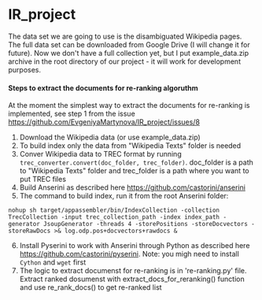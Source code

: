 # IR_project

The data set we are going to use is the disambiguated Wikipedia pages. The full data set can be downloaded from Google Drive (I will change it for future). Now we don't have a full collection yet, but I put example_data.zip archive in the root directory of our project - it will work for development purposes.

#### Steps to extract the documents for re-ranking algoruthm 
At the moment the simplest way to extract the documents for re-ranking is implemented, see step 1 from the issue https://github.com/EvgeniyaMartynova/IR_project/issues/8

1. Download the Wikipedia data (or use example_data.zip)
2. To build index only the data from "Wikipedia Texts" folder is needed
3. Conver Wikipedia data to TREC format by running `trec_converter.convert(doc_folder, trec_folder)`. doc_folder is a path to "Wikipedia Texts" folder and trec_folder is a path where you want to put TREC files
4. Build Anserini as described here https://github.com/castorini/anserini
5. The command to build index, run it from the root Anserini folder:
```
nohup sh target/appassembler/bin/IndexCollection -collection TrecCollection -input trec_collection_path -index index_path -generator JsoupGenerator -threads 4 -storePositions -storeDocvectors -storeRawDocs >& log.odp.pos+docvectors+rawdocs &
```
6. Install Pyserini to work with Anserini through Python as described here https://github.com/castorini/pyserini. Note: you migh need to install `Cython` and `wget` first
7. The logic to extract documenst for re-ranking is in 're-ranking.py' file. Extract ranked dosumenst with extract_docs_for_reranking() function and use re_rank_docs() to get re-ranked list
